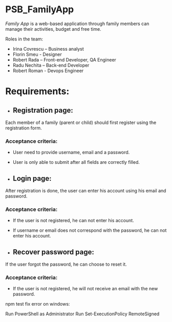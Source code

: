 # PSB_FamilyApp

*Family App* is a web-based application through family members can manage their activities, budget and free time.

Roles in the team:

* Irina Covrescu – Business analyst
* Florin Smeu - Designer
* Robert Rada – Front-end Developer, QA Engineer
* Radu Nechita – Back-end Developer
* Robert Roman - Devops Engineer

# Requirements:

* ##  Registration page:
Each member of a family (parent or child) should first register using the registration form.

### Acceptance criteria:

* User need to provide username, email and a password.
* User is only able to submit after all fields are correctly filled.

*  ## Login page:
After registration is done, the user can enter his account using his email and password.

### Acceptance criteria:

* If the user is not registered, he can not enter his account.
* If username or email does not correspond with the password, he can not enter his account.

*  ## Recover password page:
If the user forgot the password, he can choose to reset it.

### Acceptance criteria:

* If the user is not registered, he will not receive an email with the new password.

npm test fix error on windows:

Run PowerShell as Administrator
Run Set-ExecutionPolicy RemoteSigned
